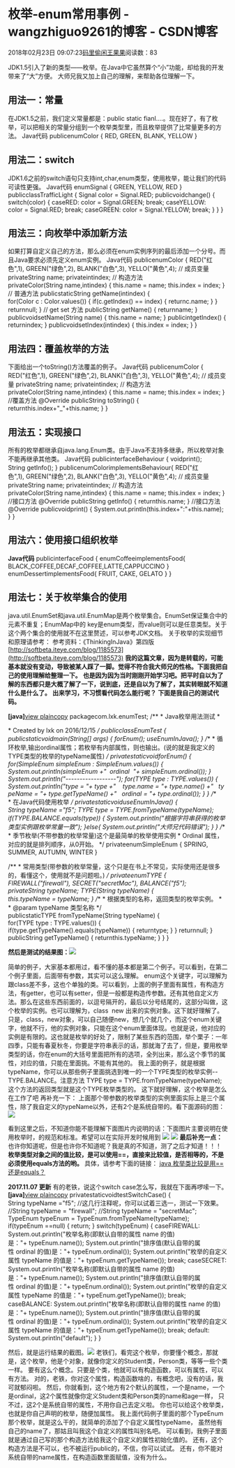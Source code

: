
# 枚举-enum常用事例 - wangzhiguo9261的博客 - CSDN博客


2018年02月23日 09:07:23[码里偷闲王果果](https://me.csdn.net/wangzhiguo9261)阅读数：83


JDK1.5引入了新的类型——枚举。在Java中它虽然算个“小”功能，却给我的开发带来了“大”方便。
大师兄我又加上自己的理解，来帮助各位理解一下。
## 用法一：常量
在JDK1.5之前，我们定义常量都是：public static fianl....。现在好了，有了枚举，可以把相关的常量分组到一个枚举类型里，而且枚举提供了比常量更多的方法。
Java代码
publicenumColor {
RED, GREEN, BLANK, YELLOW
}

## 用法二：switch
JDK1.6之前的switch语句只支持int,char,enum类型，使用枚举，能让我们的代码可读性更强。
Java代码
enumSignal {
GREEN, YELLOW, RED
}
publicclassTrafficLight {
Signal color = Signal.RED;
publicvoidchange() {
switch(color) {
caseRED:
color = Signal.GREEN;
break;
caseYELLOW:
color = Signal.RED;
break;
caseGREEN:
color = Signal.YELLOW;
break;
}
}
}


## 用法三：向枚举中添加新方法
如果打算自定义自己的方法，那么必须在enum实例序列的最后添加一个分号。而且Java要求必须先定义enum实例。
Java代码
publicenumColor {
RED("红色",1), GREEN("绿色",2), BLANK("白色",3), YELLO("黄色",4);
// 成员变量
privateString name;
privateintindex;
// 构造方法
privateColor(String name,intindex) {
this.name = name;
this.index = index;
}
// 普通方法
publicstaticString getName(intindex) {
for(Color c : Color.values()) {
if(c.getIndex() == index) {
returnc.name;
}
}
returnnull;
}
// get set 方法
publicString getName() {
returnname;
}
publicvoidsetName(String name) {
this.name = name;
}
publicintgetIndex() {
returnindex;
}
publicvoidsetIndex(intindex) {
this.index = index;
}
}


## 用法四：覆盖枚举的方法
下面给出一个toString()方法覆盖的例子。
Java代码
publicenumColor {
RED("红色",1), GREEN("绿色",2), BLANK("白色",3), YELLO("黄色",4);
// 成员变量
privateString name;
privateintindex;
// 构造方法
privateColor(String name,intindex) {
this.name = name;
this.index = index;
}
//覆盖方法
@Override
publicString toString() {
returnthis.index+"_"+this.name;
}
}

## 用法五：实现接口
所有的枚举都继承自java.lang.Enum类。由于Java不支持多继承，所以枚举对象不能再继承其他类。
Java代码
publicinterfaceBehaviour {
voidprint();
String getInfo();
}
publicenumColorimplementsBehaviour{
RED("红色",1), GREEN("绿色",2), BLANK("白色",3), YELLO("黄色",4);
// 成员变量
privateString name;
privateintindex;
// 构造方法
privateColor(String name,intindex) {
this.name = name;
this.index = index;
}
//接口方法
@Override
publicString getInfo() {
returnthis.name;
}
//接口方法
@Override
publicvoidprint() {
System.out.println(this.index+":"+this.name);
}
}

## 用法六：使用接口组织枚举
**Java代码**
publicinterfaceFood {
enumCoffeeimplementsFood{
BLACK_COFFEE,DECAF_COFFEE,LATTE,CAPPUCCINO
}
enumDessertimplementsFood{
FRUIT, CAKE, GELATO
}
}

## 用法七：关于枚举集合的使用
java.util.EnumSet和java.util.EnumMap是两个枚举集合。EnumSet保证集合中的元素不重复；EnumMap中的 key是enum类型，而value则可以是任意类型。关于这个两个集合的使用就不在这里赘述，可以参考JDK文档。
关于枚举的实现细节和原理请参考：
参考资料：《ThinkingInJava》第四版
[http://softbeta.iteye.com/blog/1185573](http://softbeta.iteye.com/blog/1185573)
**我的这篇文章，因为是转载的，可能基本就没有变动，导致被某人踩了一脚。觉得不符合我大师兄的性格。下面我把自己的使用理解给整理一下。**
**也是因为因为当时刚刚开始学习吧。把平时自以为了解的东西都只是大概了解了一下，说到底，还是自以为了解了，其实转眼就不知道什么是什么了。**
**出来学习，不习惯看代码怎么能行呢？**
**下面是我自己的测试代码。**

**[java]**[view plain](http://blog.csdn.net/qq_27093465/article/details/52180865#)[copy](http://blog.csdn.net/qq_27093465/article/details/52180865#)
packagecom.lxk.enumTest;
/**
* Java枚举用法测试
* <p>
* Created by lxk on 2016/12/15
*/
publicclassEnumTest {
publicstaticvoidmain(String[] args) {
forEnum();
useEnumInJava();
}
/**
* 循环枚举,输出ordinal属性；若枚举有内部属性，则也输出。(说的就是我定义的TYPE类型的枚举的typeName属性)
*/
privatestaticvoidforEnum() {
for(SimpleEnum simpleEnum : SimpleEnum.values()) {
System.out.println(simpleEnum +"  ordinal  "+ simpleEnum.ordinal());
}
System.out.println("------------------");
for(TYPE type : TYPE.values()) {
System.out.println("type = "+ type +"    type.name = "+ type.name() +"   typeName = "+ type.getTypeName() +"   ordinal = "+ type.ordinal());
}
}
/**
* 在Java代码使用枚举
*/
privatestaticvoiduseEnumInJava() {
String typeName ="f5";
TYPE type = TYPE.fromTypeName(typeName);
if(TYPE.BALANCE.equals(type)) {
System.out.println("根据字符串获得的枚举类型实例跟枚举常量一致");
}else{
System.out.println("大师兄代码错误");
}
}
/**
* 季节枚举(不带参数的枚举常量)这个是最简单的枚举使用实例
* Ordinal 属性，对应的就是排列顺序，从0开始。
*/
privateenumSimpleEnum {
SPRING,
SUMMER,
AUTUMN,
WINTER
}

/**
* 常用类型(带参数的枚举常量，这个只是在书上不常见，实际使用还是很多的，看懂这个，使用就不是问题啦。)
*/
privateenumTYPE {
FIREWALL("firewall"),
SECRET("secretMac"),
BALANCE("f5");
privateString typeName;
TYPE(String typeName) {
this.typeName = typeName;
}
/**
* 根据类型的名称，返回类型的枚举实例。
*
* @param typeName 类型名称
*/
publicstaticTYPE fromTypeName(String typeName) {
for(TYPE type : TYPE.values()) {
if(type.getTypeName().equals(typeName)) {
returntype;
}
}
returnnull;
}
publicString getTypeName() {
returnthis.typeName;
}
}
}


**然后是测试的结果图：**![](https://img-blog.csdn.net/20161222184629554)

简单的例子，大家基本都用过，看不懂的基本都是第二个例子。可以看到，在第二个例子里面，后面带有参数，其实可以这么理解。
enum这个关键字，可以理解为跟class差不多，这也个单独的类。可以看到，上面的例子里面有属性，有构造方法，有getter，也可以有setter，但是一般都是构造传参数。还有其他自定义方法。那么在这些东西前面的，以逗号隔开的，最后以分号结尾的，这部分叫做，这个枚举的实例。也可以理解为，class  new 出来的实例对象。这下就好理解了。只是，class，new对象，可以自己随便new，想几个就几个，而这个enum关键字，他就不行，他的实例对象，只能在这个enum里面体现。也就是说，他对应的实例是有限的。这也就是枚举的好处了，限制了某些东西的范围，举个栗子：一年四季，只能有春夏秋冬，你要是字符串表示的话，那就海了去了，但是，要用枚举类型的话，你在enum的大括号里面把所有的选项，全列出来，那么这个季节的属性，对应的值，只能在里面挑。不能有其他的。
我上面的例子，就是根据typeName，你可以从那些例子里面挑选到唯一的一个TYPE类型的枚举实例--TYPE.BALANCE。注意方法
TYPE type = TYPE.fromTypeName(typeName);
这个方法的返回类型就是这个TYPE枚举类型的。
这下就好理解，这个枚举是怎么在工作了吧
再补充一下：
上面那个带参数的枚举类型的实例里面实际上是三个属性，除了我自定义的typeName以外，还有2个是系统自带的。看下面源码的图：
![](https://img-blog.csdn.net/20161222185233843)

看到这里之后，不知道你能不能理解下面图片内说明的话：下面图片主要说明在使用枚举时，的规范和标准。希望可以在实际开发时候用到
![](https://img-blog.csdn.net/20170112172420090)
![](https://img-blog.csdn.net/20170112172408793)
**最后补充一点：**
也许你知道呢，但是也许你不知道呢？我是真的不知道，测了之后才知道！！！
**枚举类型对象之间的值比较，是可以使用==，直接来比较值，是否相等的，不是必须使用equals方法的哟。**
具体，请参考下面的链接：
[java 枚举类比较是用==还是equals？](http://blog.csdn.net/qq_27093465/article/details/70237349)


**2017.11.07 更新**
有的老铁，说这个switch case怎么写，我就在下面再啰嗦一下。
**[java]**[view plain](http://blog.csdn.net/qq_27093465/article/details/52180865#)[copy](http://blog.csdn.net/qq_27093465/article/details/52180865#)
privatestaticvoidtestSwitchCase() {
String typeName ="f5";
//这几行注释呢，你可以试着三选一，测试一下效果。
//String typeName = "firewall";
//String typeName = "secretMac";
TypeEnum typeEnum = TypeEnum.fromTypeName(typeName);
if(typeEnum ==null) {
return;
}
switch(typeEnum) {
caseFIREWALL:
System.out.println("枚举名称(即默认自带的属性 name 的值)是："+ typeEnum.name());
System.out.println("排序值(默认自带的属性 ordinal 的值)是："+ typeEnum.ordinal());
System.out.println("枚举的自定义属性 typeName 的值是："+ typeEnum.getTypeName());
break;
caseSECRET:
System.out.println("枚举名称(即默认自带的属性 name 的值)是："+ typeEnum.name());
System.out.println("排序值(默认自带的属性 ordinal 的值)是："+ typeEnum.ordinal());
System.out.println("枚举的自定义属性 typeName 的值是："+ typeEnum.getTypeName());
break;
caseBALANCE:
System.out.println("枚举名称(即默认自带的属性 name 的值)是："+ typeEnum.name());
System.out.println("排序值(默认自带的属性 ordinal 的值)是："+ typeEnum.ordinal());
System.out.println("枚举的自定义属性 typeName 的值是："+ typeEnum.getTypeName());
break;
default:
System.out.println("default");
}
}

然后，就是运行结果的截图。![](https://img-blog.csdn.net/20171107142120698)
老铁们，看完这个枚举，你要懂个概念，那就是，这个枚举，他是个对象，就像你定义的Student类，Person类，等等一些个类一样。
要有这么个概念。只要是个类，他就可以有构造函数，可以有属性，可以有方法。
对的，老铁，你对这个属性，构造函数啥的，有概念吧，没有的话，我可就郁闷啦。
然后，你就看到，这个地方有2个默认的属性，一个是name，一个是ordinal，这2个属性就像你定义Student类和Person类的name和age一样，
只不过，这2个是系统自带的属性，不用你自己去定义啦。
你也可以给这个枚举类，也就是你自己声明的枚举，随便加属性。
我上面代码例子里面的那个TypeEnum那个枚举，就是这么干的，就简单的添加了个自定义属性typeName，
虽然他有自己的name了，那姑且叫我这个自定义的属性叫别名吧。
可以看到，我例子里面就是通过自己写的那个构造方法给我这个自定义的属性初始化值的。
还有，这个构造方法是不可以，也不被运行public的，不信，你可以试试。
还有，你不能对系统自带的name属性，在构造函数里面赋值，没有为什么。

